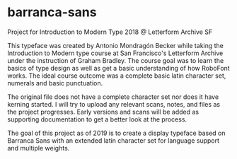 # barranca-sans

Project for Introduction to Modern Type 2018 @ Letterform Archive SF

This typeface was created by Antonio Mondragón Becker while taking the Introduction to Modern type course at San Francisco's Letterform Archive under the instruction of Graham Bradley. The course goal was to learn the basics of type design as well as get a basic understanding of how RoboFont works. The ideal course outcome was a complete basic latin character set, numerals and basic punctuation.

The original file does not have a complete character set nor does it have kerning started. I will try to upload any relevant scans, notes, and files as the project progresses. Early versions and scans will be added as supporting documentation to get a better look at the process.

The goal of this project as of 2019 is to create a display typeface based on Barranca Sans with an extended latin character set for language support and multiple weights.
